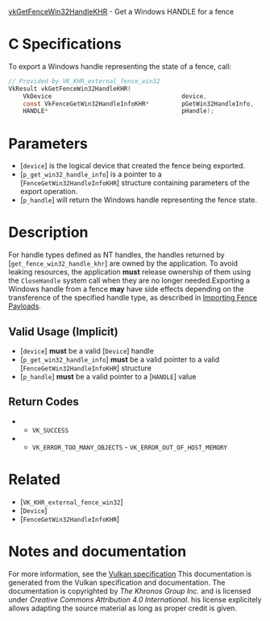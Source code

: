 [vkGetFenceWin32HandleKHR](https://www.khronos.org/registry/vulkan/specs/1.3-extensions/man/html/vkGetFenceWin32HandleKHR.html) - Get a Windows HANDLE for a fence

# C Specifications
To export a Windows handle representing the state of a fence, call:
```c
// Provided by VK_KHR_external_fence_win32
VkResult vkGetFenceWin32HandleKHR(
    VkDevice                                    device,
    const VkFenceGetWin32HandleInfoKHR*         pGetWin32HandleInfo,
    HANDLE*                                     pHandle);
```

# Parameters
- [`device`] is the logical device that created the fence being exported.
- [`p_get_win32_handle_info`] is a pointer to a [`FenceGetWin32HandleInfoKHR`] structure containing parameters of the export operation.
- [`p_handle`] will return the Windows handle representing the fence state.

# Description
For handle types defined as NT handles, the handles returned by
[`get_fence_win32_handle_khr`] are owned by the application.
To avoid leaking resources, the application  **must**  release ownership of them
using the `CloseHandle` system call when they are no longer needed.Exporting a Windows handle from a fence  **may**  have side effects depending on
the transference of the specified handle type, as described in
[Importing Fence Payloads](https://www.khronos.org/registry/vulkan/specs/1.3-extensions/html/vkspec.html#synchronization-fences-importing).
## Valid Usage (Implicit)
-  [`device`] **must**  be a valid [`Device`] handle
-  [`p_get_win32_handle_info`] **must**  be a valid pointer to a valid [`FenceGetWin32HandleInfoKHR`] structure
-  [`p_handle`] **must**  be a valid pointer to a [`HANDLE`] value

## Return Codes
*   - `VK_SUCCESS` 
*   - `VK_ERROR_TOO_MANY_OBJECTS`  - `VK_ERROR_OUT_OF_HOST_MEMORY`

# Related
- [`VK_KHR_external_fence_win32`]
- [`Device`]
- [`FenceGetWin32HandleInfoKHR`]

# Notes and documentation
For more information, see the [Vulkan specification](https://www.khronos.org/registry/vulkan/specs/1.3-extensions/html/vkspec.html)
This documentation is generated from the Vulkan specification and documentation.
The documentation is copyrighted by *The Khronos Group Inc.* and is licensed under *Creative Commons Attribution 4.0 International*.
his license explicitely allows adapting the source material as long as proper credit is given.
        